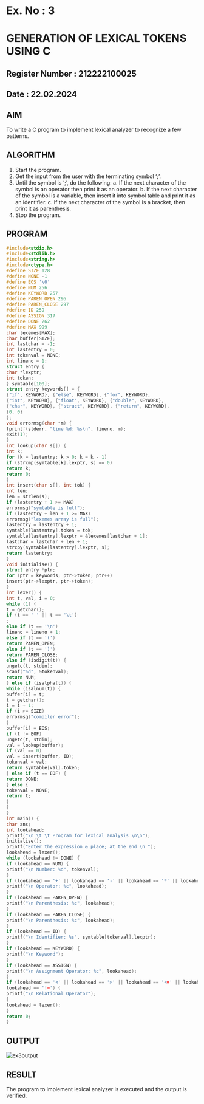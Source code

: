 # Ex. No : 3	
# GENERATION OF LEXICAL TOKENS USING C
## Register Number : 212222100025
## Date : 22.02.2024

## AIM   
To write a C program to implement lexical analyzer to recognize a few patterns.

## ALGORITHM
1)	Start the program.
2)	Get the input from the user with the terminating symbol ‘;’.
3)	Until the symbol is ‘;’, do the following:
         a.	If the next character of the symbol is an operator then print it as an operator.
         b.	If the next character of the symbol is a variable, then insert it into symbol table and print it as an identifier.
         c.	If the next character of the symbol is a bracket, then print it as parenthesis.
4)	Stop the program.


## PROGRAM
```c
#include<stdio.h> 
#include<stdlib.h> 
#include<string.h> 
#include<ctype.h> 
#define SIZE 128 
#define NONE -1 
#define EOS '\0' 
#define NUM 256 
#define KEYWORD 257 
#define PAREN_OPEN 296 
#define PAREN_CLOSE 297 
#define ID 259 
#define ASSIGN 317 
#define DONE 262 
#define MAX 999 
char lexemes[MAX]; 
char buffer[SIZE]; 
int lastchar = -1; 
int lastentry = 0; 
int tokenval = NONE; 
int lineno = 1; 
struct entry { 
char *lexptr; 
int token; 
} symtable[100]; 
struct entry keywords[] = { 
{"if", KEYWORD}, {"else", KEYWORD}, {"for", KEYWORD}, 
{"int", KEYWORD}, {"float", KEYWORD}, {"double", KEYWORD}, 
{"char", KEYWORD}, {"struct", KEYWORD}, {"return", KEYWORD}, 
{0, 0} 
}; 
void errormsg(char *m) { 
fprintf(stderr, "line %d: %s\n", lineno, m); 
exit(1); 
} 
int lookup(char s[]) { 
int k; 
for (k = lastentry; k > 0; k = k - 1) 
if (strcmp(symtable[k].lexptr, s) == 0) 
return k; 
return 0; 
} 
int insert(char s[], int tok) { 
int len; 
len = strlen(s); 
if (lastentry + 1 >= MAX) 
errormsg("symtable is full"); 
if (lastentry + len + 1 >= MAX) 
errormsg("lexemes array is full"); 
lastentry = lastentry + 1; 
symtable[lastentry].token = tok; 
symtable[lastentry].lexptr = &lexemes[lastchar + 1]; 
lastchar = lastchar + len + 1; 
strcpy(symtable[lastentry].lexptr, s); 
return lastentry; 
} 
void initialise() { 
struct entry *ptr; 
for (ptr = keywords; ptr->token; ptr++) 
insert(ptr->lexptr, ptr->token); 
} 
int lexer() { 
int t, val, i = 0; 
while (1) { 
t = getchar(); 
if (t == ' ' || t == '\t') 
; 
else if (t == '\n') 
lineno = lineno + 1; 
else if (t == '(') 
return PAREN_OPEN; 
else if (t == ')') 
return PAREN_CLOSE; 
else if (isdigit(t)) { 
ungetc(t, stdin); 
scanf("%d", &tokenval); 
return NUM; 
} else if (isalpha(t)) { 
while (isalnum(t)) { 
buffer[i] = t; 
t = getchar(); 
i = i + 1; 
if (i >= SIZE) 
errormsg("compiler error"); 
} 
buffer[i] = EOS; 
if (t != EOF) 
ungetc(t, stdin); 
val = lookup(buffer); 
if (val == 0) 
val = insert(buffer, ID); 
tokenval = val; 
return symtable[val].token; 
} else if (t == EOF) { 
return DONE; 
} else { 
tokenval = NONE; 
return t; 
} 
} 
} 
int main() { 
char ans; 
int lookahead; 
printf("\n \t \t Program for lexical analysis \n\n"); 
initialise(); 
printf("Enter the expression & place; at the end \n "); 
lookahead = lexer(); 
while (lookahead != DONE) { 
if (lookahead == NUM) { 
printf("\n Number: %d", tokenval); 
} 
if (lookahead == '+' || lookahead == '-' || lookahead == '*' || lookahead == '/') { 
printf("\n Operator: %c", lookahead); 
} 
if (lookahead == PAREN_OPEN) { 
printf("\n Parenthesis: %c", lookahead); 
} 
if (lookahead == PAREN_CLOSE) { 
printf("\n Parenthesis: %c", lookahead); 
} 
if (lookahead == ID) { 
printf("\n Identifier: %s", symtable[tokenval].lexptr); 
} 
if (lookahead == KEYWORD) { 
printf("\n Keyword"); 
} 
if (lookahead == ASSIGN) { 
printf("\n Assignment Operator: %c", lookahead); 
} 
if (lookahead == '<' || lookahead == '>' || lookahead == '<=' || lookahead == '>=' || 
lookahead == '!=') { 
printf("\n Relational Operator"); 
} 
lookahead = lexer(); 
} 
return 0; 
}
```

## OUTPUT 
![ex3output](https://github.com/Manoj162004/19CS409-Compiler-Design-Lab/assets/120365042/ac1bc802-939e-4079-93d2-837de4f4dd27)

## RESULT
The program to implement lexical analyzer is executed and the output is verified.
